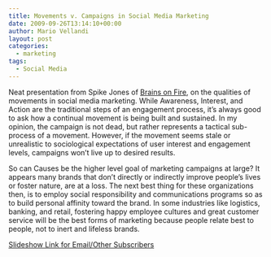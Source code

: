 ```yaml
---
title: Movements v. Campaigns in Social Media Marketing
date: 2009-09-26T13:14:10+00:00
author: Mario Vellandi
layout: post
categories:
  - marketing
tags:
  - Social Media
---
```

Neat presentation from Spike Jones of [Brains on Fire](http://www.brainsonfire.com/), on the qualities of movements in social media marketing. While Awareness, Interest, and Action are the traditional steps of an engagement process, it&#8217;s always good to ask how a continual movement is being built and sustained. In my opinion, the campaign is not dead, but rather represents a tactical sub-process of a movement. However, if the movement seems stale or unrealistic to sociological expectations of user interest and engagement levels, campaigns won&#8217;t live up to desired results.

So can Causes be the higher level goal of marketing campaigns at large? It appears many brands that don&#8217;t directly or indirectly improve people&#8217;s lives or foster nature, are at a loss. The next best thing for these organizations then, is to employ social responsibility and communications programs so as to build personal affinity toward the brand. In some industries like logistics, banking, and retail, fostering happy employee cultures and great customer service will be the best forms of marketing because people relate best to people, not to inert and lifeless brands.

[Slideshow Link for Email/Other Subscribers](http://www.slideshare.net/BrainsOnFire/social-fresh-prezo-spike-jones)
